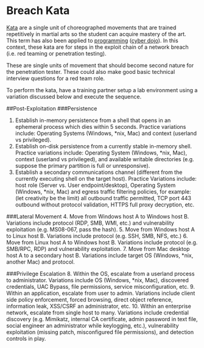 # Breach Kata
[Kata](https://en.wikipedia.org/wiki/Kata) are a single unit of choreographed movements that are trained repetitively in martial arts so the student can acquire mastery of the art.  This term has also been applied to [programming](https://en.wikipedia.org/wiki/Kata_(programming)) ([cyber dojo](http://cyber-dojo.org/)).  In this context, these kata are for steps in the exploit chain of a network breach (i.e. red teaming or penetration testing).

These are single units of movement that should become second nature for the penetration tester. These could also make good basic technical interview questions for a red team role.

To perform the kata, have a training partner setup a lab environment using a variation discussed below and execute the sequence.

##Post-Exploitation
###Persistence
1.	Establish in-memory persistence from a shell that opens in an ephemeral process which dies within 5 seconds. Practice variations include: Operating Systems (Windows, *nix, Mac) and context (userland vs privileged).
2.	Establish on-disk persistence from a currently stable in-memory shell. Practice variations include: Operating System (Windows, *nix, Mac), context (userland vs privileged), and available writable directories (e.g. suppose the primary partition is full or unresponsive).
3.	Establish a secondary communications channel (different from the currently executing shell on the target host). Practice Variations include: host role (Server vs. User endpoint/desktop), Operating System (Windows, *nix, Mac) and egress traffic filtering policies, for example: (let creativity be the limit) all outbound traffic permitted, TCP port 443 outbound without protocol validation, HTTPS full proxy decryption, etc.

###Lateral Movement
4.	Move from Windows host A to Windows host B. Variations include protocol (RDP, SMB, WMI, etc.) and vulnerability exploitation (e.g. MS08-067, pass the hash).
5.	Move from Windows host A to Linux host B. Variations include protocol (e.g. SSH, SMB, NFS, etc.)
6.	Move from Linux host A to Windows host B. Variations include protocol (e.g. SMB/RPC, RDP) and vulnerability exploitation.
7.	Move from Mac desktop host A to a secondary host B. Variations include target OS (Windows, *nix, another Mac) and protocol.

###Privilege Escalation
8.	Within the OS, escalate from a userland process to administrator. Variations include OS (Windows, *nix, Mac), discovered credentials, UAC Bypass, file permissions, service misconfiguration, etc.
9.	Within an application, escalate from user to admin. Variations include client side policy enforcement, forced browsing, direct object reference, information leak, XSS/CSRF an administrator, etc.
10.	Within an enterprise network, escalate from single host to many.  Variations include credential discovery (e.g. Mimikatz, internal CA certificate, admin password in text file, social engineer an administrator while keylogging, etc.), vulnerability exploitation (missing patch, misconfigured file permissions), and detection controls in play.


